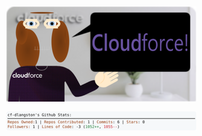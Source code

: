 <!-- 
Version 3.0.134
Built Tue Nov 05 2024 05:20:05 GMT+0000 (Coordinated Universal Time)
-->

<h1 align="center">
  <a href="https://github.com/cf-dlangston/cf-dlangston/tree/master/src" title="Click to View Source">
    <picture width="100%" alt="Dylan">
      <source media="(prefers-color-scheme: dark)" srcset="dylan-dark.svg?version=3.0.134">
      <img src="dylan-light.svg?version=3.0.134" alt="Dylan">
    </picture>
  </a>
</h1>

<div align="center">
  <picture width="100%" alt="Profile Info and Stats">
    <source media="(prefers-color-scheme: dark)" srcset="stats-dark.svg?version=3.0.134">
    <img src="stats-light.svg?version=3.0.134" alt="Profile Info and Stats">
  </picture>
</div>
